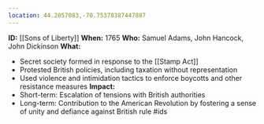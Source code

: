 ```yaml
---
location: 44.2057083,-70.75378387447887
---
```

**ID:** [[Sons of Liberty]]
**When:** 1765
**Who:** Samuel Adams, John Hancock, John Dickinson
**What:**
* Secret society formed in response to the [[Stamp Act]]
* Protested British policies, including taxation without representation
* Used violence and intimidation tactics to enforce boycotts and other resistance measures
**Impact:**
* Short-term: Escalation of tensions with British authorities
* Long-term: Contribution to the American Revolution by fostering a sense of unity and defiance against British rule
#ids